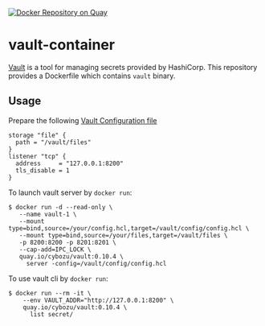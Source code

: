[![Docker Repository on Quay](https://quay.io/repository/cybozu/vault/status "Docker Repository on Quay")](https://quay.io/repository/cybozu/vault)

vault-container
===============

[Vault](https://www.vaultproject.io) is a tool for managing secrets provided by HashiCorp.
This repository provides a Dockerfile which contains `vault` binary.

Usage
-----

Prepare the following [Vault Configuration file](https://www.vaultproject.io/docs/configuration/index.html)

```
storage "file" {
  path = "/vault/files"
}
listener "tcp" {
  address     = "127.0.0.1:8200"
  tls_disable = 1
}
```

To launch vault server by `docker run`:

    $ docker run -d --read-only \
       --name vault-1 \
       --mount type=bind,source=/your/config.hcl,target=/vault/config/config.hcl \
       --mount type=bind,source=/your/files,target=/vault/files \
       -p 8200:8200 -p 8201:8201 \
       --cap-add=IPC_LOCK \
       quay.io/cybozu/vault:0.10.4 \
         server -config=/vault/config/config.hcl

To use vault cli by `docker run`:

    $ docker run --rm -it \
        --env VAULT_ADDR="http://127.0.0.1:8200" \
        quay.io/cybozu/vault:0.10.4 \
          list secret/

